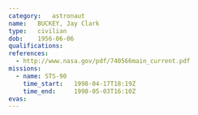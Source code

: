 ```yaml
---
category:	astronaut
name:	BUCKEY, Jay Clark
type:	civilian
dob:	1956-06-06
qualifications:
references:
  - http://www.nasa.gov/pdf/740566main_current.pdf
missions:
  - name: STS-90
    time_start:   1998-04-17T18:19Z
    time_end:     1998-05-03T16:10Z
evas:
---
```

